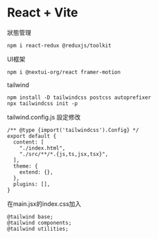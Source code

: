 # React + Vite

狀態管理
```
npm i react-redux @reduxjs/toolkit
```

UI框架
```
npm i @nextui-org/react framer-motion
```

tailwind
```
npm install -D tailwindcss postcss autoprefixer
npx tailwindcss init -p
```

tailwind.config.js 設定修改
```
/** @type {import('tailwindcss').Config} */
export default {
  content: [
    "./index.html",
    "./src/**/*.{js,ts,jsx,tsx}",
  ],
  theme: {
    extend: {},
  },
  plugins: [],
}
```

在main.jsx的index.css加入
```
@tailwind base;
@tailwind components;
@tailwind utilities;
```